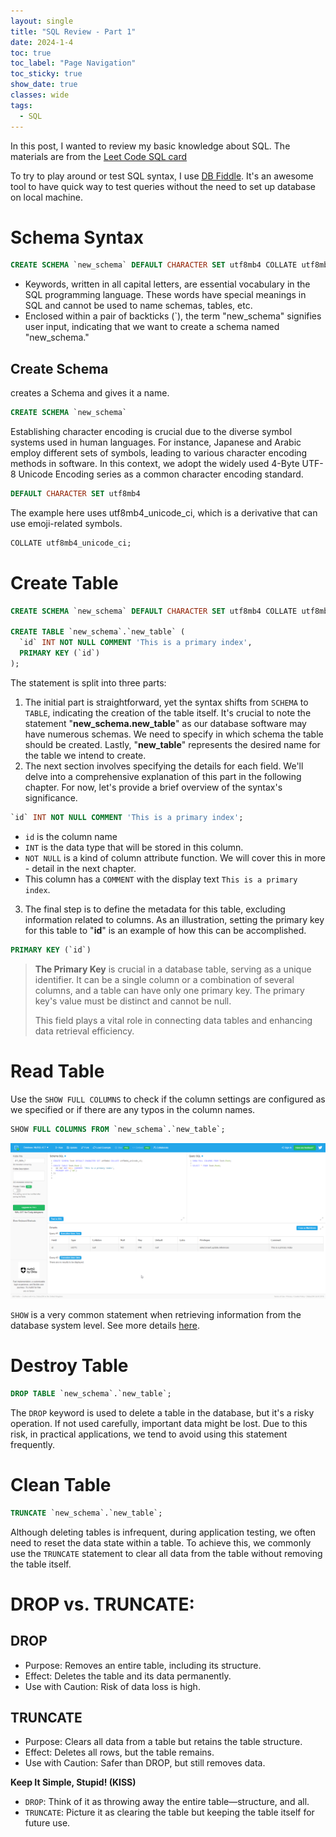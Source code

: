 ```yaml
---
layout: single
title: "SQL Review - Part 1"
date: 2024-1-4
toc: true
toc_label: "Page Navigation"
toc_sticky: true
show_date: true
classes: wide
tags:
  - SQL
---
```

In this post, I wanted to review my basic knowledge about SQL. The materials are from the [Leet Code SQL card](https://leetcode.com/explore/learn/card/sql-language/)

To try to play around or test SQL syntax, I use [DB Fiddle](https://www.db-fiddle.com/). It's an awesome tool to have quick way to test queries without the need to set up database on local machine.


# Schema Syntax
```sql
CREATE SCHEMA `new_schema` DEFAULT CHARACTER SET utf8mb4 COLLATE utf8mb4_unicode_ci;
```
- Keywords, written in all capital letters, are essential vocabulary in the SQL programming language. These words have special meanings in SQL and cannot be used to name schemas, tables, etc.
- Enclosed within a pair of backticks (`), the term "new_schema" signifies user input, indicating that we want to create a schema named "new_schema."

## Create Schema
creates a Schema and gives it a name.
```sql
CREATE SCHEMA `new_schema`
```
Establishing character encoding is crucial due to the diverse symbol systems used in human languages. For instance, Japanese and Arabic employ different sets of symbols, leading to various character encoding methods in software. In this context, we adopt the widely used 4-Byte UTF-8 Unicode Encoding series as a common character encoding standard.
```sql
DEFAULT CHARACTER SET utf8mb4
```
The example here uses utf8mb4_unicode_ci, which is a derivative that can use emoji-related symbols.
```sql
COLLATE utf8mb4_unicode_ci;
```

# Create Table
```sql
CREATE SCHEMA `new_schema` DEFAULT CHARACTER SET utf8mb4 COLLATE utf8mb4_unicode_ci;

CREATE TABLE `new_schema`.`new_table` (
  `id` INT NOT NULL COMMENT 'This is a primary index',
  PRIMARY KEY (`id`)
);
```
The statement is split into three parts:
1. The initial part is straightforward, yet the syntax shifts from `SCHEMA` to `TABLE`, indicating the creation of the table itself. It's crucial to note the statement "**new_schema.new_table**" as our database software may have numerous schemas. We need to specify in which schema the table should be created. Lastly, "**new_table**" represents the desired name for the table we intend to create.
2. The next section involves specifying the details for each field. We'll delve into a comprehensive explanation of this part in the following chapter. For now, let's provide a brief overview of the syntax's significance.
```sql
`id` INT NOT NULL COMMENT 'This is a primary index';
```

- `id` is the column name
- `INT` is the data type that will be stored in this column.
- `NOT NULL` is a kind of column attribute function. We will cover this in more - detail in the next chapter.
- This column has a `COMMENT` with the display text `This is a primary index`.

3. The final step is to define the metadata for this table, excluding information related to columns. As an illustration, setting the primary key for this table to "**id**" is an example of how this can be accomplished.

```sql
PRIMARY KEY (`id`)
```
>**The Primary Key** is crucial in a database table, serving as a unique identifier. It can be a single column or a combination of several columns, and a table can have only one primary key. The primary key's value must be distinct and cannot be null.
>
>This field plays a vital role in connecting data tables and enhancing data retrieval efficiency.

# Read Table
Use the `SHOW FULL COLUMNS` to check if the column settings are configured as we specified or if there are any typos in the column names.
```sql
SHOW FULL COLUMNS FROM `new_schema`.`new_table`;
```
![example](/assets/images/2024-01-04_11-36-56-sql-example-1.png)

`SHOW` is a very common statement when retrieving information from the database system level. See more details [here](https://dev.mysql.com/doc/refman/8.2/en/show.html).

# Destroy Table
```sql
DROP TABLE `new_schema`.`new_table`;
```
The `DROP` keyword is used to delete a table in the database, but it's a risky operation. If not used carefully, important data might be lost. Due to this risk, in practical applications, we tend to avoid using this statement frequently.

# Clean Table
```sql
TRUNCATE `new_schema`.`new_table`;
```

Although deleting tables is infrequent, during application testing, we often need to reset the data state within a table. To achieve this, we commonly use the `TRUNCATE` statement to clear all data from the table without removing the table itself.

# DROP vs. TRUNCATE:

## DROP
- Purpose: Removes an entire table, including its structure.
- Effect: Deletes the table and its data permanently.
- Use with Caution: Risk of data loss is high.

## TRUNCATE
- Purpose: Clears all data from a table but retains the table structure.
- Effect: Deletes all rows, but the table remains.
- Use with Caution: Safer than DROP, but still removes data.

**Keep It Simple, Stupid! (KISS)**
- `DROP`: Think of it as throwing away the entire table—structure, and all.
- `TRUNCATE`: Picture it as clearing the table but keeping the table itself for future use.
